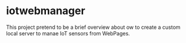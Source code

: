 # iotwebmanager
This project pretend to be a brief overview about ow to create a custom local server to manae IoT sensors from WebPages.
